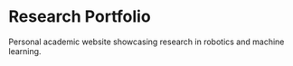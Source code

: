 # Research Portfolio

Personal academic website showcasing research in robotics and machine learning.